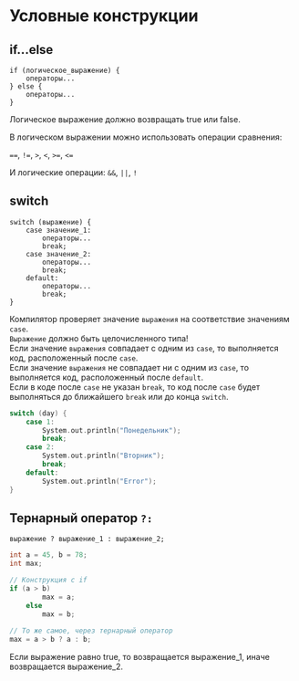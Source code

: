 # Условные конструкции


## if...else

```
if (логическое_выражение) {
    операторы...
} else {
    операторы...
}
```

Логическое выражение должно возвращать true или false.

В логическом выражении можно использовать операции сравнения:

`==`, `!=`, `>`, `<`, `>=`, `<=`

И логические операции: `&&`, `||`, `!`


## switch

```
switch (выражение) {
    case значение_1:
        операторы...
        break;
    case значение_2:
        операторы...
        break;
    default:
        операторы...
        break;
}
```

Компилятор проверяет значение `выражения` на соответствие значениям `case`.\
`Выражение` должно быть целочисленного типа!\
Если значение `выражения` совпадает с одним из `case`, то выполняется код, расположенный после `case`.\
Если значение `выражения` не совпадает ни с одним из `case`, то выполняется код, расположенный после `default`.\
Если в коде после `case` не указан `break`, то код после `case` будет выполняться до ближайшего `break` или до конца `switch`.

```c
switch (day) {
    case 1:
        System.out.println("Понедельник");
        break;
    case 2:
        System.out.println("Вторник");
        break;
    default:
        System.out.println("Error");
}
```

## Тернарный оператор `?:`

```
выражение ? выражение_1 : выражение_2;
```

```c
int a = 45, b = 78;
int max;

// Конструкция с if
if (a > b)
        max = a;
    else
        max = b;
        
// То же самое, через тернарный оператор
max = a > b ? a : b;
```

Если выражение равно true, то возвращается выражение_1, иначе возвращается выражение_2.
